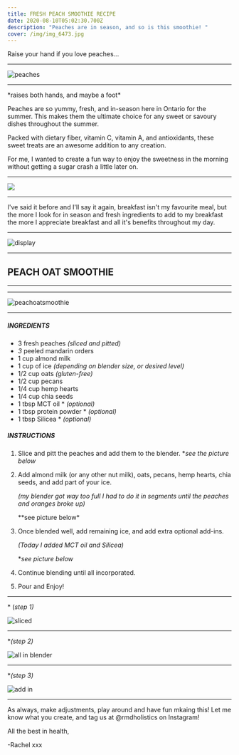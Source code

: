 ```yaml
---
title: FRESH PEACH SMOOTHIE RECIPE
date: 2020-08-10T05:02:30.700Z
description: "Peaches are in season, and so is this smoothie! "
cover: /img/img_6473.jpg
---
```

Raise your hand if you love peaches...


- - -



![peaches](/img/img_0439.jpg)



- - -


\*raises both hands, and maybe a foot\*


Peaches are so yummy, fresh, and in-season here in Ontario for the summer. This makes them the ultimate choice for any sweet or savoury dishes throughout the summer. 


Packed with dietary fiber, vitamin C, vitamin A, and antioxidants, these sweet treats are an awesome addition to any creation. 

For me, I wanted to create a fun way to enjoy the sweetness in the morning without getting a sugar crash a little later on. 


- - -






![](/img/img_0452.jpg)


- - -

I've said it before and I'll say it again, breakfast isn't my favourite meal, but the more I look for in season and fresh ingredients to add to my breakfast the more I appreciate breakfast and all it's benefits throughout my day. 


- - -




![display](/img/img_1871.jpg)


- - -


## PEACH OAT SMOOTHIE


---


---

![peachoatsmoothie](/img/img_6473.jpg)


- - -


##### INGREDIENTS

* 3 fresh peaches *(sliced and pitted)*
* *3* peeled mandarin orders
* 1 cup almond milk
* 1 cup of ice *(depending on blender size, or desired level)*
* 1/2 cup oats *(gluten-free)*
* 1/2 cup pecans 
* 1/4 cup hemp hearts
* 1/4 cup chia seeds
* 1 tbsp MCT oil * *(optional)*
* 1 tbsp protein powder * *(optional)*
* 1 tbsp Silicea * *(optional)*

##### INSTRUCTIONS

1. Slice and pitt the peaches and add them to the blender.
   **see the picture below* 
2. Add almond milk (or any other nut milk), oats, pecans, hemp hearts, chia seeds, and add part of your ice. 
  
   *(my blender got way too full I had to do it in segments until the peaches and oranges broke up)* 
  
   \*\*see picture below*
3. Once blended well, add remaining ice, and add extra optional add-ins. 
  
   *(Today I added MCT oil and Silicea)* 
  
   **see picture below*
4. Continue blending until all incorporated. 
5. Pour and Enjoy!  





- - -


\* (*step 1)*

![sliced](/img/img_2970.jpg)

- - -


\**(step 2)*

![all in blender](/img/img_1854.jpg)

- - -


\**(step 3)*

![add in](/img/img_2013.jpg)

- - -

As always, make adjustments, play around and have fun mkaing this! 
Let me know what you create, and tag us at @rmdholistics on Instagram!



All the best in health,

-Rachel xxx
